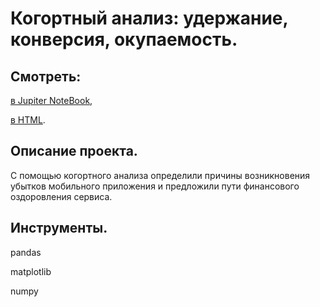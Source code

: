 # Когортный анализ: удержание, конверсия, окупаемость.


## Смотреть:
[в Jupiter NoteBook](),

[в HTML]().


## Описание проекта.
С помощью когортного анализа определили причины возникновения убытков мобильного приложения и предложили пути финансового оздоровления сервиса.

## Инструменты.
pandas

matplotlib

numpy
